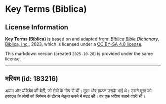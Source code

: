 # Key Terms (Biblica)

## License Information

**Key Terms (Biblica)** is based on and adapted from: _Biblica Bible Dictionary_, [Biblica, Inc.](https://www.biblica.com/), 2023, which is licensed under a [CC BY-SA 4.0 license](https://creativecommons.org/licenses/by-sa/4.0/legalcode.en).

This markdown version (created `2025-10-20`) is provided under the same license.



--------------------------------

## मरियम (id: 183216)

अम्राम और योकेबेद की बेटी, जो लेवी के गोत्र से थीं। मूसा और हारून उसके भाई थे। उसने मूसा को इस्राएल के लोगों को निर्गमन के दौरान नेतृत्व करने में मदद की। वह एक भविष्‍य बताने वाली थी।


